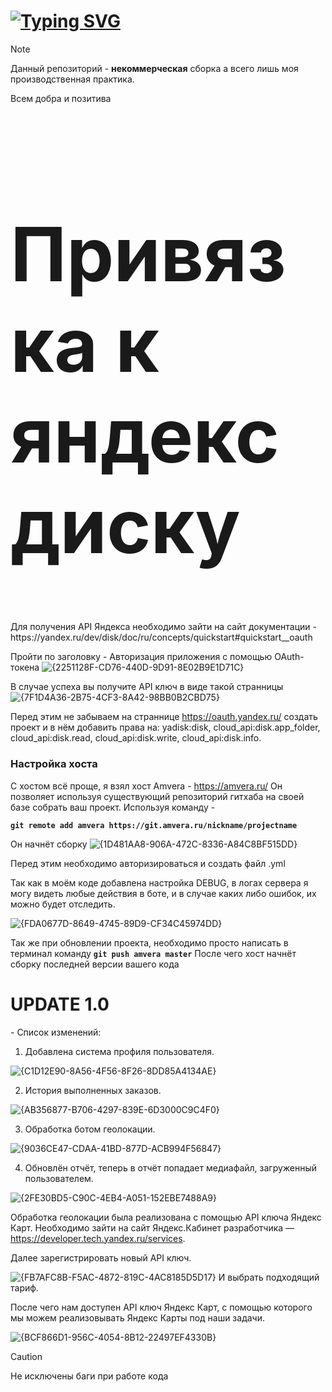 # [![Typing SVG](https://readme-typing-svg.herokuapp.com?font=Fira+Code&weight=900&size=22&pause=1000&width=435&lines=%D0%A2%D0%B5%D0%BB%D0%B5%D0%B3%D1%80%D0%B0%D0%BC%D0%BC+%D0%B1%D0%BE%D1%82+%D0%B4%D0%BB%D1%8F+%D0%B7%D0%B0%D0%B3%D1%80%D1%83%D0%B7%D0%BA%D0%B8+%D0%BE%D1%82%D1%87%D1%91%D1%82%D0%BE%D0%B2)](https://git.io/typing-svg)
> [!NOTE]  
> Данный репозиторий - **некоммерческая** сборка а всего лишь моя производственная практика.
>
> Всем добра и позитива

<h1 style="font-size:120px">Привязка к яндекс диску</h1>
Для получения API Яндекса необходимо зайти на сайт документации - https://yandex.ru/dev/disk/doc/ru/concepts/quickstart#quickstart__oauth

Пройти по заголовку - Авторизация приложения с помощью OAuth-токена
![{2251128F-CD76-440D-9D91-8E02B9E1D71C}](https://github.com/user-attachments/assets/2afbeb0c-3672-4425-9333-e61adc718b54)


В случае успеха вы получите API ключ в виде такой странницы 
![{7F1D4A36-2B75-4CF3-8A42-98BB0B2CBD75}](https://github.com/user-attachments/assets/d99bb2c5-b75d-4d8c-82f9-8a29ea2b25e9)


Перед этим не забываем на страннице https://oauth.yandex.ru/ создать проект и в нём добавить права на: yadisk:disk, cloud_api:disk.app_folder, cloud_api:disk.read, cloud_api:disk.write, cloud_api:disk.info.

<h3>Настройка хоста</h2>

С хостом всё проще, я взял хост Amvera - https://amvera.ru/
Он позволяет используя существующий репозиторий гитхаба на своей базе собрать ваш проект.
Используя команду -

**`git remote add amvera https://git.amvera.ru/nickname/projectname`** 

Он начнёт сборку 
![{1D481AA8-906A-472C-8336-A84C8BF515DD}](https://github.com/user-attachments/assets/001ea85c-a68d-420a-b001-1c7aaf9b261a)

Перед этим необходимо авторизироваться и создать файл .yml

Так как в моём коде добавлена настройка DEBUG, в логах сервера я могу видеть любые действия в боте, и в случае каких либо ошибок, их можно будет отследить.

![{FDA0677D-8649-4745-89D9-CF34C45974DD}](https://github.com/user-attachments/assets/4594c054-6dc2-4ecc-b588-98cd22a85c91)


Так же при обновлении проекта, необходимо просто написать в терминал команду **`git push amvera master`**
После чего хост начнёт сборку последней версии вашего кода

<h1>UPDATE 1.0</h1>
- Список изменений:

1. Добавлена система профиля пользователя.
   
![{C1D12E90-8A56-4F56-8F26-8DD85A4134AE}](https://github.com/user-attachments/assets/fd2e822f-fc72-44b3-80e4-c0af5882a38c)

2. История выполненных заказов.

![{AB356877-B706-4297-839E-6D3000C9C4F0}](https://github.com/user-attachments/assets/f48752db-cac0-4753-8475-f27c84f745ea)

3. Обработка ботом геолокации.

![{9036CE47-CDAA-41BD-877D-ACB994F56847}](https://github.com/user-attachments/assets/ed27fe4c-ac29-4ad5-8036-cb6646e64b1b)

4. Обновлён отчёт, теперь в отчёт попадает медиафайл, загруженный пользователем.

![{2FE30BD5-C90C-4EB4-A051-152EBE7488A9}](https://github.com/user-attachments/assets/33c202c9-d955-45f2-bbfe-ee5cabc3b1b1)

Обработка геолокации была реализована с помощью API ключа Яндекс Карт.
Необходимо зайти на сайт Яндекс.Кабинет разработчика — https://developer.tech.yandex.ru/services.

Далее зарегистрировать новый API ключ. 

![{FB7AFC8B-F5AC-4872-819C-4AC8185D5D17}](https://github.com/user-attachments/assets/4a5d9b4b-a25c-4b78-94b1-f916170f7045)
И выбрать подходящий тариф.

После чего нам доступен API ключ Яндекс Карт, с помощью которого мы можем реализовывать Яндекс Карты под наши задачи.

![{BCF866D1-956C-4054-8B12-22497EF4330B}](https://github.com/user-attachments/assets/8e96b75a-93a4-44a9-abf4-e0ff2c546759)





> [!CAUTION]
> 
> Не исключены баги при работе кода
>
> 
